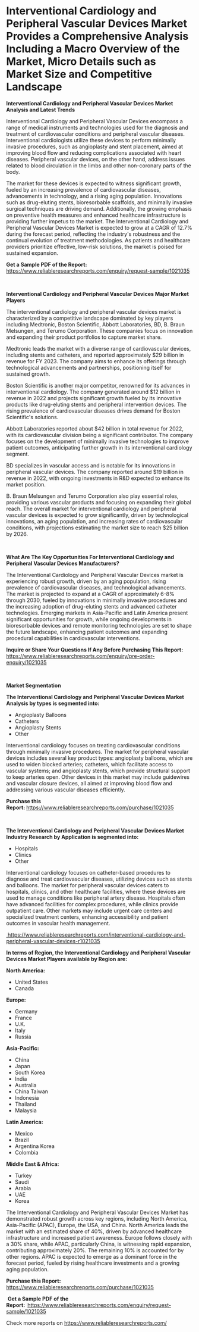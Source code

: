 <p><h1>Interventional Cardiology and Peripheral Vascular Devices Market Provides a Comprehensive Analysis Including a Macro Overview of the Market, Micro Details such as Market Size and Competitive Landscape</h1></p><p><strong>Interventional Cardiology and Peripheral Vascular Devices Market Analysis and Latest Trends</strong></p>
<p><p>Interventional Cardiology and Peripheral Vascular Devices encompass a range of medical instruments and technologies used for the diagnosis and treatment of cardiovascular conditions and peripheral vascular diseases. Interventional cardiologists utilize these devices to perform minimally invasive procedures, such as angioplasty and stent placement, aimed at improving blood flow and reducing complications associated with heart diseases. Peripheral vascular devices, on the other hand, address issues related to blood circulation in the limbs and other non-coronary parts of the body.</p><p>The market for these devices is expected to witness significant growth, fueled by an increasing prevalence of cardiovascular diseases, advancements in technology, and a rising aging population. Innovations such as drug-eluting stents, bioresorbable scaffolds, and minimally invasive surgical techniques are driving demand. Additionally, the growing emphasis on preventive health measures and enhanced healthcare infrastructure is providing further impetus to the market. The Interventional Cardiology and Peripheral Vascular Devices Market is expected to grow at a CAGR of 12.7% during the forecast period, reflecting the industry's robustness and the continual evolution of treatment methodologies. As patients and healthcare providers prioritize effective, low-risk solutions, the market is poised for sustained expansion.</p></p>
<p><strong>Get a Sample PDF of the Report:&nbsp;</strong> <a href="https://www.reliableresearchreports.com/enquiry/request-sample/1021035?utm_campaign=2583&utm_medium=2&utm_source=Github&utm_content=ia&utm_term=04032025&utm_id=interventional-cardiology-and-peripheral-vascular-devices">https://www.reliableresearchreports.com/enquiry/request-sample/1021035</a></p>
<p>&nbsp;</p>
<p><strong>Interventional Cardiology and Peripheral Vascular Devices Major Market Players</strong></p>
<p><p>The interventional cardiology and peripheral vascular devices market is characterized by a competitive landscape dominated by key players including Medtronic, Boston Scientific, Abbott Laboratories, BD, B. Braun Melsungen, and Terumo Corporation. These companies focus on innovation and expanding their product portfolios to capture market share.</p><p>Medtronic leads the market with a diverse range of cardiovascular devices, including stents and catheters, and reported approximately $29 billion in revenue for FY 2023. The company aims to enhance its offerings through technological advancements and partnerships, positioning itself for sustained growth.</p><p>Boston Scientific is another major competitor, renowned for its advances in interventional cardiology. The company generated around $12 billion in revenue in 2022 and projects significant growth fueled by its innovative products like drug-eluting stents and peripheral intervention devices. The rising prevalence of cardiovascular diseases drives demand for Boston Scientific's solutions.</p><p>Abbott Laboratories reported about $42 billion in total revenue for 2022, with its cardiovascular division being a significant contributor. The company focuses on the development of minimally invasive technologies to improve patient outcomes, anticipating further growth in its interventional cardiology segment.</p><p>BD specializes in vascular access and is notable for its innovations in peripheral vascular devices. The company reported around $19 billion in revenue in 2022, with ongoing investments in R&D expected to enhance its market position.</p><p>B. Braun Melsungen and Terumo Corporation also play essential roles, providing various vascular products and focusing on expanding their global reach. The overall market for interventional cardiology and peripheral vascular devices is expected to grow significantly, driven by technological innovations, an aging population, and increasing rates of cardiovascular conditions, with projections estimating the market size to reach $25 billion by 2026.</p></p>
<p>&nbsp;</p>
<p><strong>What Are The Key Opportunities For Interventional Cardiology and Peripheral Vascular Devices Manufacturers?</strong></p>
<p><p>The Interventional Cardiology and Peripheral Vascular Devices market is experiencing robust growth, driven by an aging population, rising prevalence of cardiovascular diseases, and technological advancements. The market is projected to expand at a CAGR of approximately 6-8% through 2030, fueled by innovations in minimally invasive procedures and the increasing adoption of drug-eluting stents and advanced catheter technologies. Emerging markets in Asia-Pacific and Latin America present significant opportunities for growth, while ongoing developments in bioresorbable devices and remote monitoring technologies are set to shape the future landscape, enhancing patient outcomes and expanding procedural capabilities in cardiovascular interventions.</p></p>
<p><strong>Inquire or Share Your Questions If Any Before Purchasing This Report:</strong> <a href="https://www.reliableresearchreports.com/enquiry/pre-order-enquiry/1021035?utm_campaign=2583&utm_medium=2&utm_source=Github&utm_content=ia&utm_term=04032025&utm_id=interventional-cardiology-and-peripheral-vascular-devices">https://www.reliableresearchreports.com/enquiry/pre-order-enquiry/1021035</a></p>
<p>&nbsp;</p>
<p><strong>Market Segmentation</strong></p>
<p><strong>The Interventional Cardiology and Peripheral Vascular Devices Market Analysis by types is segmented into:</strong></p>
<p><ul><li>Angioplasty Balloons</li><li>Catheters</li><li>Angioplasty Stents</li><li>Other</li></ul></p>
<p><p>Interventional cardiology focuses on treating cardiovascular conditions through minimally invasive procedures. The market for peripheral vascular devices includes several key product types: angioplasty balloons, which are used to widen blocked arteries; catheters, which facilitate access to vascular systems; and angioplasty stents, which provide structural support to keep arteries open. Other devices in this market may include guidewires and vascular closure devices, all aimed at improving blood flow and addressing various vascular diseases efficiently.</p></p>
<p><strong>Purchase this Report:&nbsp;</strong><a href="https://www.reliableresearchreports.com/purchase/1021035?utm_campaign=2583&utm_medium=2&utm_source=Github&utm_content=ia&utm_term=04032025&utm_id=interventional-cardiology-and-peripheral-vascular-devices">https://www.reliableresearchreports.com/purchase/1021035</a></p>
<p>&nbsp;</p>
<p><strong>The Interventional Cardiology and Peripheral Vascular Devices Market Industry Research by Application is segmented into:</strong></p>
<p><ul><li>Hospitals</li><li>Clinics</li><li>Other</li></ul></p>
<p><p>Interventional cardiology focuses on catheter-based procedures to diagnose and treat cardiovascular diseases, utilizing devices such as stents and balloons. The market for peripheral vascular devices caters to hospitals, clinics, and other healthcare facilities, where these devices are used to manage conditions like peripheral artery disease. Hospitals often have advanced facilities for complex procedures, while clinics provide outpatient care. Other markets may include urgent care centers and specialized treatment centers, enhancing accessibility and patient outcomes in vascular health management.</p></p>
<p><a href="https://www.reliableresearchreports.com/interventional-cardiology-and-peripheral-vascular-devices-r1021035?utm_campaign=2583&utm_medium=2&utm_source=Github&utm_content=ia&utm_term=04032025&utm_id=interventional-cardiology-and-peripheral-vascular-devices">&nbsp;https://www.reliableresearchreports.com/interventional-cardiology-and-peripheral-vascular-devices-r1021035</a></p>
<p><strong>In terms of Region, the Interventional Cardiology and Peripheral Vascular Devices Market Players available by Region are:</strong></p>
<p>
    <p> <strong> North America: </strong>
        <ul>
            <li>United States</li>
            <li>Canada</li>
        </ul>
        </p> 
    <p> <strong> Europe: </strong>
        <ul>
            <li>Germany</li>
            <li>France</li>
            <li>U.K.</li>
            <li>Italy</li>
            <li>Russia</li>
        </ul>
        </p> 
    <p> <strong> Asia-Pacific: </strong>
        <ul>
            <li>China</li>
            <li>Japan</li>
            <li>South Korea</li>
            <li>India</li>
            <li>Australia</li>
            <li>China Taiwan</li>
            <li>Indonesia</li>
            <li>Thailand</li>
            <li>Malaysia</li>
        </ul>
        </p> 
    <p> <strong> Latin America: </strong>
        <ul>
            <li>Mexico</li>
            <li>Brazil</li>
            <li>Argentina Korea</li>
            <li>Colombia</li>
        </ul>
        </p> 
    <p> <strong> Middle East & Africa: </strong>
        <ul>
            <li>Turkey</li>
            <li>Saudi</li>
            <li>Arabia</li>
            <li>UAE</li>
            <li>Korea</li>
        </ul>
    </p>
    </p>
<p><p>The Interventional Cardiology and Peripheral Vascular Devices Market has demonstrated robust growth across key regions, including North America, Asia-Pacific (APAC), Europe, the USA, and China. North America leads the market with an estimated share of 40%, driven by advanced healthcare infrastructure and increased patient awareness. Europe follows closely with a 30% share, while APAC, particularly China, is witnessing rapid expansion, contributing approximately 20%. The remaining 10% is accounted for by other regions. APAC is expected to emerge as a dominant force in the forecast period, fueled by rising healthcare investments and a growing aging population.</p></p>
<p><strong>Purchase this Report: </strong><a href="https://www.reliableresearchreports.com/purchase/1021035?utm_campaign=2583&utm_medium=2&utm_source=Github&utm_content=ia&utm_term=04032025&utm_id=interventional-cardiology-and-peripheral-vascular-devices">https://www.reliableresearchreports.com/purchase/1021035</a></p>
<p>&nbsp;<strong>Get a Sample PDF of the Report:&nbsp;&nbsp;</strong><a href="https://www.reliableresearchreports.com/enquiry/request-sample/1021035?utm_campaign=2583&utm_medium=2&utm_source=Github&utm_content=ia&utm_term=04032025&utm_id=interventional-cardiology-and-peripheral-vascular-devices">https://www.reliableresearchreports.com/enquiry/request-sample/1021035</a></p>
<p><strong></strong></p>
<p>Check more reports on <a href="https://www.reliableresearchreports.com/?utm_campaign=2583&utm_medium=2&utm_source=Github&utm_content=ia&utm_term=04032025&utm_id=interventional-cardiology-and-peripheral-vascular-devices">https://www.reliableresearchreports.com/</a></p>